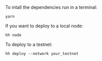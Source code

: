 To intall the dependencies run in a terminal:

```
yarn
```

If you want to deploy to a local node:

```
hh node
```

To deploy to a testnet:

```
hh deploy --network your_testnet
```
